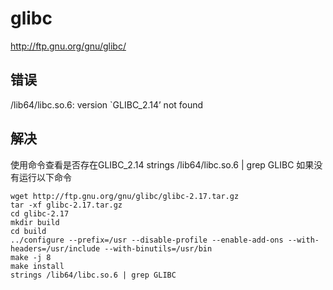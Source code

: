 # glibc

http://ftp.gnu.org/gnu/glibc/

## 错误
/lib64/libc.so.6: version `GLIBC_2.14’ not found

## 解决
使用命令查看是否存在GLIBC_2.14
strings /lib64/libc.so.6 | grep GLIBC
如果没有运行以下命令
```
wget http://ftp.gnu.org/gnu/glibc/glibc-2.17.tar.gz
tar -xf glibc-2.17.tar.gz
cd glibc-2.17
mkdir build
cd build
../configure --prefix=/usr --disable-profile --enable-add-ons --with-headers=/usr/include --with-binutils=/usr/bin
make -j 8
make install
strings /lib64/libc.so.6 | grep GLIBC
```

